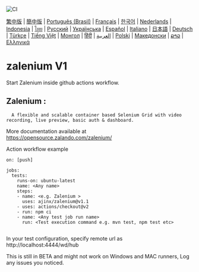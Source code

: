 ![CI](https://github.com/ajinx/zalenium/workflows/CI/badge.svg)

[繁中版](./README-tw.md) | [簡中版](./README-zh.md) | [Português (Brasil)](./README-pt_BR.md) | [Français](./README-fr.md) | [한국어](./README-ko.md) | [Nederlands](./README-nl.md) | [Indonesia](./README-id.md) | [ไทย](./README-th.md) | [Русский](./README-ru.md) | [Українська](./README-uk.md) | [Español](./README-es.md) | [Italiano](./README-it.md) | [日本語](./README-ja.md) | [Deutsch](./README-de.md) | [Türkçe](./README-tr.md) | [Tiếng Việt](./README-vi.md) | [Монгол](./README-mn.md) | [हिंदी](./README-hi.md) | [العربية](./README-ar.md) | [Polski](./README-pl.md) | [Македонски](./README-mk.md) | [ລາວ](./README-lo.md) | [Ελληνικά](./README-el.md)

# zalenium V1
Start Zalenium inside github actions workflow.

## Zalenium :
      A flexible and scalable container based Selenium Grid with video recording, live preview, basic auth & dashboard.
      
More documentation available at
      https://opensource.zalando.com/zalenium/
      

Action workflow example
```
on: [push]

jobs:
  tests:
    runs-on: ubuntu-latest
    name: <Any name> 
    steps:
    - name: <e.g. Zalenium >
      uses: ajinx/zalenium@v1.1
    - uses: actions/checkout@v2
    - run: npm ci  
    - name: <Any test job run name>
      run: <Test execution command e.g. mvn test, npm test etc>
 
 ```
In your test configuration, specify remote url as http://localhost:4444/wd/hub

This is still in BETA and might not work on Windows and MAC runners, Log any issues you noticed.

